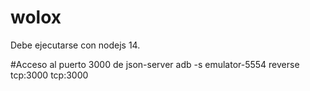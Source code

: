 # wolox
Debe ejecutarse con nodejs 14.

#Acceso al puerto 3000 de json-server
adb -s emulator-5554 reverse tcp:3000 tcp:3000
